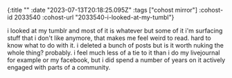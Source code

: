 {:title ""
 :date "2023-07-13T20:18:25.095Z"
 :tags ["cohost mirror"]
 :cohost-id 2033540
 :cohost-url "2033540-i-looked-at-my-tumbl"}

i looked at my tumblr and most of it is whatever but some of it i'm surfacing stuff that i don't like anymore, that makes me feel weird to read. hard to know what to do with it. i deleted a bunch of posts but is it worth nuking the whole thing? probably. i feel much less of a tie to it than i do my livejournal for example or my facebook, but i did spend a number of years on it actively engaged with parts of a community.